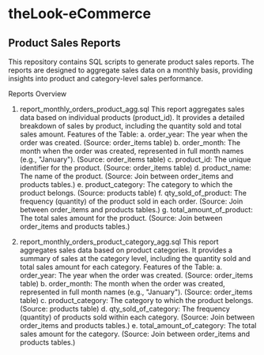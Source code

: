 # theLook-eCommerce
## Product Sales Reports

This repository contains SQL scripts to generate product sales reports. The reports are designed to aggregate sales data on a monthly basis, providing insights into product and category-level sales performance.

Reports Overview
1. report_monthly_orders_product_agg.sql
This report aggregates sales data based on individual products (product_id). It provides a detailed breakdown of sales by product, including the quantity sold and total sales amount.
Features of the Table:
  a. order_year: The year when the order was created. (Source: order_items table)
  b. order_month: The month when the order was created, represented in full month names (e.g., "January"). (Source: order_items table)
  c. product_id: The unique identifier for the product. (Source: order_items table)
  d. product_name: The name of the product. (Source: Join between order_items and products tables.)
  e. product_category: The category to which the product belongs. (Source: products table)
  f. qty_sold_of_product: The frequency (quantity) of the product sold in each order. (Source: Join between order_items and products tables.)
  g. total_amount_of_product: The total sales amount for the product. (Source: Join between order_items and products tables.)

2. report_monthly_orders_product_category_agg.sql
This report aggregates sales data based on product categories. It provides a summary of sales at the category level, including the quantity sold and total sales amount for each category.
Features of the Table:
  a. order_year: The year when the order was created. (Source: order_items table)
  b. order_month: The month when the order was created, represented in full month names (e.g., "January"). (Source: order_items table)
  c. product_category: The category to which the product belongs. (Source: products table)
  d. qty_sold_of_category: The frequency (quantity) of products sold within each category. (Source: Join between order_items and products tables.)
  e. total_amount_of_category: The total sales amount for the category. (Source: Join between order_items and products tables.)
